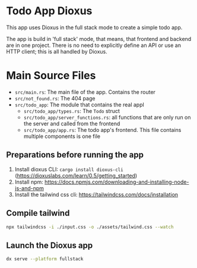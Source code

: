 # Todo App Dioxus

This app uses Dioxus in the full stack mode to create a simple todo app.

The app is build in 'full stack' mode, that means, that frontend and backend
are in one project. There is no need to explicitly define an API or use
an HTTP client; this is all handled by Dioxus.

# Main Source Files

- `src/main.rs`: The main file of the app. Contains the router
- `src/not_found.rs`: The 404 page
- `src/todo_app`: The module that contains the real appl
  - `src/todo_app/types.rs`: The `Todo` struct
  - `src/todo_app/server_functions.rs`: all functions that are only run on the server and called from the frontend
  - `src/todo_app/app.rs`: The todo app's frontend. This file contains multiple components is one file



## Preparations before running the app

1. Install dioxus CLI: `cargo install dioxus-cli` (https://dioxuslabs.com/learn/0.5/getting_started)
2. Install npm: https://docs.npmjs.com/downloading-and-installing-node-js-and-npm
3. Install the tailwind css cli: https://tailwindcss.com/docs/installation

## Compile tailwind

```bash
npx tailwindcss -i ./input.css -o ./assets/tailwind.css --watch
```

## Launch the Dioxus app

```bash
dx serve --platform fullstack
```
